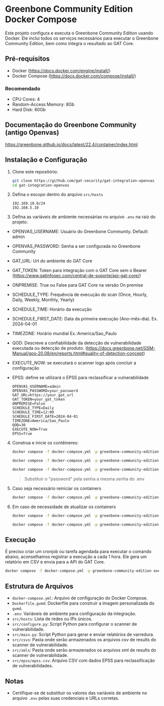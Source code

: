 # Greenbone Community Edition Docker Compose

Este projeto configura e executa o Greenbone Community Edition usando Docker. Ele inclui todos os serviços necessários para executar o Greenbone Community Edition, bem como integra o resultado ao GAT Core.

## Pré-requisitos

- Docker (https://docs.docker.com/engine/install/)
- Docker Compose (https://docs.docker.com/compose/install/)

### Recomendado
- CPU Cores: 4
- Random-Access Memory: 8Gb
- Hard Disk: 60Gb

## Documentação do Greenbone Community (antigo Openvas)
https://greenbone.github.io/docs/latest/22.4/container/index.html

## Instalação e Configuração

1. Clone este repositório:
   ```sh
   git clone https://github.com/gat-security/gat-integration-openvas
   cd gat-integration-openvas
   ```
   
2. Defina o escopo dentro do arquivo `src/hosts`
   ```
   192.169.10.0/24
   192.168.5.10
   ```

3. Defina as variáveis de ambiente necessárias no arquivo `.env` na raiz do projeto:

- OPENVAS_USERNAME: Usuário do Greenbone Community. Default: admin
- OPENVAS_PASSWORD: Senha a ser configurada no Greenbone Community 
- GAT_URL: Url do ambiente do GAT Core
- GAT_TOKEN: Token para integração com o GAT Core sem o Bearer (https://www.gatinfosec.com/central-de-suporte/api-gat-core/)
- ONPREMISE: True ou False para GAT Core na versão On premise
- SCHEDULE_TYPE: Frequência de execução do scan (Once, Hourly, Daily, Weekly, Monthly, Yearly)
- SCHEDULE_TIME: Horário da execução
- SCHEDULE_FIRST_DATE: Data da primeira execução (Ano-mês-dia). Ex. 2024-04-01
- TIMEZONE: Horário mundial Ex.:America/Sao_Paulo
- QOD: Descreve a confiabilidade da detecção de vulnerabilidade executada ou detecção de produto. (https://docs.greenbone.net/GSM-Manual/gos-20.08/en/reports.html#quality-of-detection-concept)
- EXECUTE_NOW: se executará o scanner logo após concluir a configuração
- EPSS: define se utilizará o EPSS para reclassificar a vulnerabilidade

   ```
   OPENVAS_USERNAME=admin
   OPENVAS_PASSWORD=your_password
   GAT_URL=https://your_gat_url
   GAT_TOKEN=your_gat_token
   ONPREMISE=False
   SCHEDULE_TYPE=Daily
   SCHEDULE_TIME=12:00
   SCHEDULE_FIRST_DATE=2024-04-01
   TIMEZONE=America/Sao_Paulo
   QOD=30
   EXECUTE_NOW=True
   EPSS=True
   ```

4. Construa e inicie os contêineres:
   ```sh
   docker compose -f docker-compose.yml -p greenbone-community-edition up -d --build

   docker compose -f docker-compose.yml -p greenbone-community-edition exec -u gvmd gvmd gvmd --user=admin --new-password='password'

   docker compose -f docker-compose.yml -p greenbone-community-edition exec gvmd python3 app/configure.py
   ```
   > Substituir o "password" pela senha a mesma senha do .env

5. Caso seja necessário reiniciar os containers
   ```sh
   docker compose -f docker-compose.yml -p greenbone-community-edition restart
   ```

6. Em caso de necessidade de atualizar os containers
   ```sh
   docker compose -f docker-compose.yml -p greenbone-community-edition pull

   docker compose -f docker-compose.yml -p greenbone-community-edition up -d
   ```
## Execução
É preciso criar um cronjob ou tarefa agendada para executar o comando abaixo, aconselhamos registrar a execução a cada 1 hora. Ele gera um relatório em CSV e envia para a API do GAT Core.
   ```sh
   docker compose -f docker-compose.yml -p greenbone-community-edition exec gvmd python3 app/main.py
   ```

## Estrutura de Arquivos

- `docker-compose.yml`: Arquivo de configuração do Docker Compose.
- `Dockerfile.gvmd`: Dockerfile para construir a imagem personalizada do `gvmd`.
- `.env`: Variáveis de ambiente para configuração da integração.
- `src/hosts`: Lista de redes ou IPs únicos.
- `src/configure.py`: Script Python para configurar o scanner de vulnerabilidade.
- `src/main.py`: Script Python para gerar e enviar relatórios de varredura.
- `src/csvs`: Pasta onde serão armazenados os arquivos csv de results do scanner de vulnerabilidade.
- `src/xmls`: Pasta onde serão armazenados os arquivos xml de results do scanner de vulnerabilidade.
- `src/epss/epss.csv`: Arquivo CSV com dados EPSS para reclassificação de vulnerabilidades.

## Notas

- Certifique-se de substituir os valores das variáveis de ambiente no arquivo `.env` pelas suas credenciais e URLs corretas.
